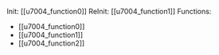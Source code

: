 Init: [[u7004_function0]]
ReInit: [[u7004_function1]]
Functions:
- [[u7004_function0]]
- [[u7004_function1]]
- [[u7004_function2]]
